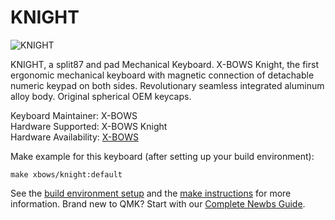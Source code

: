 # KNIGHT
![KNIGHT](https://ftp.bmp.ovh/imgs/2019/10/5f357cd665dd4b04.png)

KNIGHT, a split87 and pad Mechanical Keyboard.
X-BOWS Knight, the first ergonomic mechanical keyboard with magnetic connection of detachable numeric keypad on both sides. Revolutionary seamless integrated aluminum alloy body. Original spherical OEM keycaps.  

Keyboard Maintainer: X-BOWS  
Hardware Supported: X-BOWS Knight  
Hardware Availability: [X-BOWS](https://x-bows.com/)

Make example for this keyboard (after setting up your build environment):

    make xbows/knight:default

See the [build environment setup](https://docs.qmk.fm/#/getting_started_build_tools) and the [make instructions](https://docs.qmk.fm/#/getting_started_make_guide) for more information. Brand new to QMK? Start with our [Complete Newbs Guide](https://docs.qmk.fm/#/newbs).

